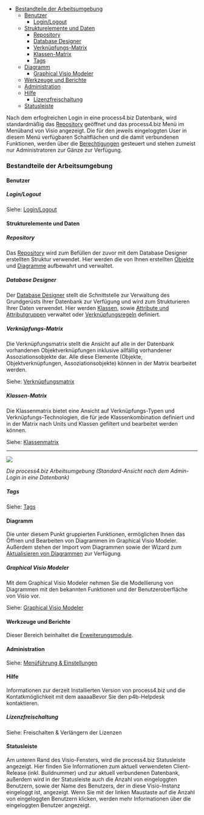 -   [Bestandteile der Arbeitsumgebung](#bestandteile-der-arbeitsumgebung)
    -   [Benutzer](#benutzer)
        -   [Login/Logout](#login--logout)
    -   [Strukturelemente und Daten](#strukturelemente-und-daten)
        -   [Repository](#repository)
        -   [Database Designer](#database-designer)
        -   [Verknüpfungs-Matrix](#verknüpfungs-matrix)
        -   [Klassen-Matrix](#klassen-matrix)
        -   [Tags](#tags)
    -   [Diagramm](#diagramm)
        -   [Graphical Visio Modeler](#graphical-visio-modeler)
    -   [Werkzeuge und Berichte](#werkzeuge-und-berichte)
    -   [Administration](#administration)
    -   [Hilfe](#hilfe)
        -   [Lizenzfreischaltung](#lizenzfreischaltung)
    -   [Statusleiste](#statusleiste)


Nach dem erfoglreichen Login in eine process4.biz Datenbank, wird
standardmäßig das [Repository](repository-de) geöffnet und das process4.biz
Menü im Menüband von Visio angezeigt. Die für den jeweils eingeloggten
User in diesem Menü verfügbaren Schaltflächen und die damit verbundenen
Funktionen, werden über die [Berechtigungen](berechtigungen) gesteuert
und stehen zumeist nur Administratoren zur Gänze zur Verfügung.

### Bestandteile der Arbeitsumgebung

#### Benutzer

##### Login/Logout

Siehe: [Login/Logout](login-logout-de)

#### Strukturelemente und Daten

##### Repository

Das [Repository](rrepository-de) wird zum Befüllen der zuvor mit dem
Database Designer erstellten Struktur verwendet. Hier werden die von
Ihnen erstellten [Objekte](objekt) und [Diagramme](diagramm) aufbewahrt
und verwaltet.

##### Database Designer

Der [Database Designer](database-designer-de) stellt die Schnittstelle zur
Verwaltung des Grundgerüsts Ihrer Datenbank zur Verfügung und wird zum
Strukturieren Ihrer Daten verwendet. Hier werden [Klassen](klasse),
sowie [Attribute und Attributgruppen](attributgruppe-und-attribut) verwaltet
oder [Verknüpfungsregeln](verknüpfungen) definiert.

##### Verknüpfungs-Matrix

Die Verknüpfungsmatrix stellt die Ansicht auf alle in der Datenbank
vorhandenen Objektverknüpfungen inklusive allfällig vorhandener
Assoziationsobjekte dar. Alle diese Elemente (Objekte,
Objektverknüpfungen, Assoziationsobjekte) können in der Matrix
bearbeitet werden.

Siehe: [Verknüpfungsmatrix](verknüpfungsmatrix)

##### Klassen-Matrix

Die Klassenmatrix bietet eine Ansicht auf Verknüpfungs-Typen und
Verknüpfungs-Technologien, die für jede Klassenkombination definiert und
in der Matrix nach Units und Klassen gefiltert und bearbeitet werden
können.

Siehe: [Klassenmatrix](klassenmatrix)

------------------------------------------------------------------------

![](//images.ctfassets.net/utx1h0gfm1om/48jtsvYbKoG0awsCWoO64Y/62f0816620c762f6e450b5cf365ea498/1017600.png)

*Die process4.biz Arbeitsumgebung (Standard-Ansicht nach dem Admin-Login
in eine Datenbank)*

##### Tags

Siehe: [Tags](tags-de)

#### Diagramm

Die unter diesem Punkt gruppierten Funktionen, ermöglichen Ihnen das
Öffnen und Bearbeiten von Diagrammen im Graphical Visio Modeler.
Außerdem stehen der Import vom Diagrammen sowie der Wizard zum
[Aktualisieren von Diagrammen](aktualisieren-von-diagrammen) zur
Verfügung.

##### Graphical Visio Modeler

Mit dem Graphical Visio Modeler nehmen Sie die Modellierung von
Diagrammen mit den bekannten Funktionen und der Benutzeroberfläche von
Visio vor.

Siehe: [Graphical Visio Modeler](graphical-visio-modeler-de)

#### Werkzeuge und Berichte

Dieser Bereich beinhaltet die
[Erweiterungsmodule](process4.biz_Erweiterungsmodule).

#### Administration

Siehe: [Menüführung & Einstellungen](menuefuehrung-und-einstellungen)

#### Hilfe

Informationen zur derzeit Installierten Version von process4.biz und die
Kontatkmöglichkeit mit dem aaaaaBevor Sie den p4b-Helpdesk kontaktieren.

##### Lizenzfreischaltung

Siehe: Freischalten & Verlängern der Lizenzen

#### Statusleiste

Am unteren Rand des Visio-Fensters, wird die process4.biz Statusleiste
angezeigt. Hier finden Sie Informationen zum aktuell verwendeten
Client-Release (inkl. Buildnummer) und zur aktuell verbundenen
Datenbank, außerdem wird in der Statusleiste auch die Anzahl von
eingeloggten Benutzern, sowie der Name des Benutzers, der in diese
Visio-Instanz eingeloggt ist, angezeigt. Wenn Sie mit der linken
Maustaste auf die Anzahl von eingeloggten Benutzern klicken, werden mehr
Informationen über die eingeloggten Benutzer angezeigt.

